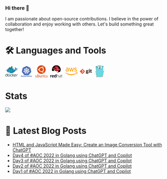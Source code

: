 ### Hi there 👋

I am passionate about open-source contributions. I believe in the power of collaboration and enjoy working with others. Let's build something great together!

# 🛠️ Languages and Tools

<div>
  <img src="https://github.com/devicons/devicon/blob/master/icons/docker/docker-original-wordmark.svg" title="Docker" alt="Docker" width="40" height="40"/>&nbsp;
  <img src="https://github.com/devicons/devicon/blob/master/icons/kubernetes/kubernetes-plain-wordmark.svg"  title="Kube" alt="Kube" width="40" height="40"/>&nbsp;
  <img src="https://github.com/devicons/devicon/blob/master/icons/ubuntu/ubuntu-plain-wordmark.svg" title="ubuntu" alt="ubuntu" width="40" height="40"/>&nbsp;
  <img src="https://github.com/devicons/devicon/blob/master/icons/redhat/redhat-original-wordmark.svg" title="Redhat" alt="Redhat" width="40" height="40"/>&nbsp;
  <img src="https://github.com/devicons/devicon/blob/master/icons/amazonwebservices/amazonwebservices-plain-wordmark.svg" title="AWS" alt="AWS" width="40" height="40"/>&nbsp;
  <img src="https://github.com/devicons/devicon/blob/master/icons/git/git-original-wordmark.svg" title="Git" **alt="Git" width="40" height="40"/>
  <img src="https://github.com/devicons/devicon/blob/master/icons/go/go-original.svg" title="Git" **alt="Git" width="40" height="40"/>
  
</div>


# Stats
<img 
   src="https://github-readme-stats.vercel.app/api?username=Abhishek-569&show_icons=true&theme=blue-green&show_owner=true" 
/>

# 📩 Latest Blog Posts 
<!-- BLOG-POST-LIST:START -->
- [HTML and JavaScript Made Easy: Create an Image Conversion Tool with ChatGPT](https://abhishek569.hashnode.dev/html-and-javascript-made-easy-create-an-image-conversion-tool-with-chatgpt)
- [Day4 of #AOC 2022 in Golang using ChatGPT and Copilot](https://abhishek569.hashnode.dev/day4-of-aoc-2022-in-golang-using-chatgpt-and-copilot)
- [Day3 of #AOC 2022 in Golang using ChatGPT and Copilot](https://abhishek569.hashnode.dev/day3-of-aoc-2022-in-golang-using-chatgpt-and-copilot)
- [Day2 of #AOC 2022 in Golang using ChatGPT and Copilot](https://abhishek569.hashnode.dev/day2-of-aoc-2022-in-golang-using-chatgpt-and-copilot)
- [Day1 of #AOC 2022 in Golang using ChatGPT and Copilot](https://abhishek569.hashnode.dev/day1-of-aoc-2022-in-golang-using-chatgpt-and-copilot)
<!-- BLOG-POST-LIST:END -->

<!--
**Abhishek-569/Abhishek-569** is a ✨ _special_ ✨ repository because its `README.md` (this file) appears on your GitHub profile.

Here are some ideas to get you started:-

- 🔭 I’m currently working on ...
- 🌱 I’m currently learning ...
- 👯 I’m looking to collaborate on ...
- 🤔 I’m looking for help with ...
- 💬 Ask me about ...
- 📫 How to reach me: ...
- 😄 Pronouns: ...
- ⚡ Fun fact: ...
-->
